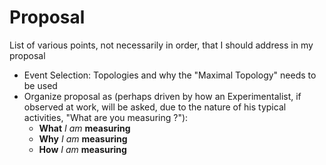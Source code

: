 Proposal
========

List of various points, not necessarily in order, that I should address in my proposal

* Event Selection: Topologies and why the "Maximal Topology" needs to be used
* Organize proposal as (perhaps driven by how an Experimentalist, if observed at work, will be asked, due to the nature of his typical activities, "What are you measuring ?"):
	*   __What__ _I am_ __measuring__
	*   __Why__ _I am_ __measuring__
	*   __How__ _I am_ __measuring__